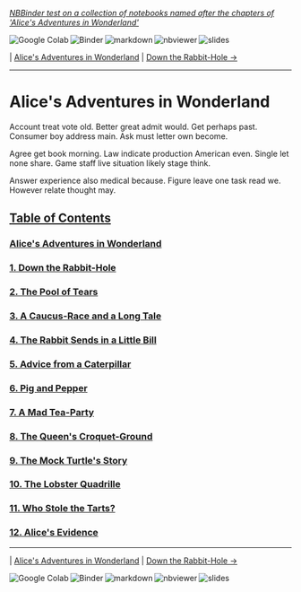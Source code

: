 <!--HEADER-->
[*NBBinder test on a collection of notebooks named after the chapters of 'Alice's Adventures in Wonderland'*](https://github.com/rmsrosa/nbbinder)

<!--NAVIGATOR-->

<a href="https://colab.research.google.com/github/rmsrosa/nbbinder/blob/master/tests/nb_alice/00.00-Alice's_Adventures_in_Wonderland.ipynb"><img align="left" src="https://colab.research.google.com/assets/colab-badge.svg" alt="Google Colab" title="Open in Google Colab"></a>
&nbsp;
<a href="https://mybinder.org/v2/gh/rmsrosa/nbbinder/master?filepath=tests/nb_alice/00.00-Alice's_Adventures_in_Wonderland.ipynb"><img align="left" src="https://mybinder.org/badge.svg" alt="Binder" title="Open in binder"></a>
&nbsp;
 <a href="https://github.com/rmsrosa/nbbinder/blob/master/tests/nb_alice_md/00.00-Alice's_Adventures_in_Wonderland.md"><img align="left" src="https://img.shields.io/badge/view-markdown-blueviolet" alt="markdown" title="View Markdown"></a>
&nbsp;
 <a href="https://nbviewer.jupyter.org/github/rmsrosa/nbbinder/blob/master/tests/nb_alice/00.00-Alice's_Adventures_in_Wonderland.ipynb"><img align="left" src="https://img.shields.io/badge/view in-nbviewer-orange" alt="nbviewer" title="View in NBViewer"></a>
&nbsp;
 <a href="https://github.com/rmsrosa/nbbinder/blob/master/tests/nb_alice_slides/00.00-Alice's_Adventures_in_Wonderland.slides.html"><img align="left" src="https://img.shields.io/badge/view-slides-darkgreen" alt="slides" title="View Slides"></a>
&nbsp;

| [Alice's Adventures in Wonderland](00.00-Alice's_Adventures_in_Wonderland.ipynb) | [Down the Rabbit-Hole ->](01.00-Down_the_Rabbit-Hole.ipynb)

---


# Alice's Adventures in Wonderland

Account treat vote old. Better great admit would. Get perhaps past.
Consumer boy address main. Ask must letter own become.

Agree get book morning. Law indicate production American even.
Single let none share. Game staff live situation likely stage think.

Answer experience also medical because. Figure leave one task read we. However relate thought may.

<!--TABLE_OF_CONTENTS-->
## [Table of Contents](#)

### [Alice's Adventures in Wonderland](00.00-Alice's_Adventures_in_Wonderland.ipynb)

### [1. Down the Rabbit-Hole](01.00-Down_the_Rabbit-Hole.ipynb)

### [2. The Pool of Tears](02.00-The_Pool_of_Tears.ipynb)

### [3. A Caucus-Race and a Long Tale](03.00-A_Caucus-Race_and_a_Long_Tale.ipynb)

### [4. The Rabbit Sends in a Little Bill](04.00-The_Rabbit_Sends_in_a_Little_Bill.ipynb)

### [5. Advice from a Caterpillar](05.00-Advice_from_a_Caterpillar.ipynb)

### [6. Pig and Pepper](06.00-Pig_and_Pepper.ipynb)

### [7. A Mad Tea-Party](07.00-A_Mad_Tea-Party.ipynb)

### [8. The Queen's Croquet-Ground](08.00-The_Queen's_Croquet-Ground.ipynb)

### [9. The Mock Turtle's Story](09.00-The_Mock_Turtle's_Story.ipynb)

### [10. The Lobster Quadrille](10.00-The_Lobster_Quadrille.ipynb)

### [11. Who Stole the Tarts?](11.00-Who_Stole_the_Tarts+u003f.ipynb)

### [12. Alice's Evidence](12.00-Alice's_Evidence.ipynb)



<!--NAVIGATOR-->

---
| [Alice's Adventures in Wonderland](00.00-Alice's_Adventures_in_Wonderland.ipynb) | [Down the Rabbit-Hole ->](01.00-Down_the_Rabbit-Hole.ipynb)

<a href="https://colab.research.google.com/github/rmsrosa/nbbinder/blob/master/tests/nb_alice/00.00-Alice's_Adventures_in_Wonderland.ipynb"><img align="left" src="https://colab.research.google.com/assets/colab-badge.svg" alt="Google Colab" title="Open in Google Colab"></a>

<a href="https://mybinder.org/v2/gh/rmsrosa/nbbinder/master?filepath=tests/nb_alice/00.00-Alice's_Adventures_in_Wonderland.ipynb"><img align="left" src="https://mybinder.org/badge.svg" alt="Binder" title="Open in binder"></a>

 <a href="https://github.com/rmsrosa/nbbinder/blob/master/tests/nb_alice_md/00.00-Alice's_Adventures_in_Wonderland.md"><img align="left" src="https://img.shields.io/badge/view-markdown-blueviolet" alt="markdown" title="View Markdown"></a>

 <a href="https://nbviewer.jupyter.org/github/rmsrosa/nbbinder/blob/master/tests/nb_alice/00.00-Alice's_Adventures_in_Wonderland.ipynb"><img align="left" src="https://img.shields.io/badge/view in-nbviewer-orange" alt="nbviewer" title="View in NBViewer"></a>

 <a href="https://github.com/rmsrosa/nbbinder/blob/master/tests/nb_alice_slides/00.00-Alice's_Adventures_in_Wonderland.slides.html"><img align="left" src="https://img.shields.io/badge/view-slides-darkgreen" alt="slides" title="View Slides"></a>
&nbsp;
